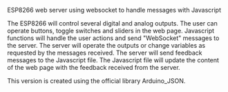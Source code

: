 ESP8266 web server using websocket to handle messages with Javascript

The ESP8266 will control several digital and analog outputs. 
The user can operate buttons, toggle switches and sliders in the web page. 
Javascript functions will handle the user actions and send "WebSocket" messages to the server. 
The server will operate the outputs or change variables as requested by the messages received. 
The server will send feedback messages to the Javascript file. 
The Javascript file will update the content of the web page with the feedback received from the server.

This version is created using the official library Arduino_JSON. 